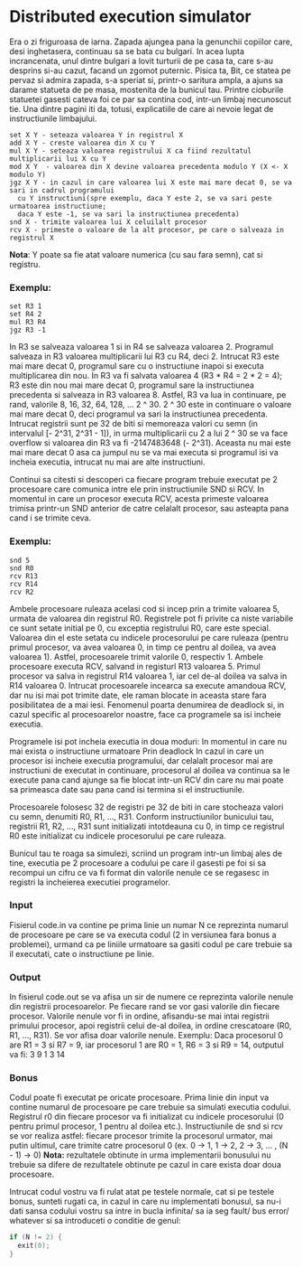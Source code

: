 # Distributed execution simulator

Era o zi friguroasa de iarna. Zapada ajungea pana la genunchii copiilor care, desi inghetasera, continuau sa se bata cu bulgari. In acea lupta incrancenata, unul dintre bulgari a lovit turturii de pe casa ta, care s-au desprins si-au cazut, facand un zgomot puternic. Pisica ta, Bit, ce statea pe pervaz si admira zapada, s-a speriat si, printr-o saritura ampla, a ajuns sa darame statueta de pe masa, mostenita de la bunicul tau. Printre cioburile statuetei gasesti cateva foi ce par sa contina cod, intr-un limbaj necunoscut tie. Una dintre pagini iti da, totusi, explicatiile de care ai nevoie legat de instructiunile limbajului. 

```
set X Y - seteaza valoarea Y in registrul X
add X Y - creste valoarea din X cu Y
mul X Y - seteaza valoarea registrului X ca fiind rezultatul multiplicarii lui X cu Y
mod X Y  - valoarea din X devine valoarea precedenta modulo Y (X <- X modulo Y)
jgz X Y - in cazul in care valoarea lui X este mai mare decat 0, se va sari in cadrul programului
  cu Y instructiuni(spre exemplu, daca Y este 2, se va sari peste urmatoarea instructiune; 
  daca Y este -1, se va sari la instructiunea precedenta)
snd X - trimite valoarea lui X celuilalt procesor
rcv X - primeste o valoare de la alt procesor, pe care o salveaza in registrul X
```
**Nota**: Y poate sa fie atat valoare numerica (cu sau fara semn), cat si registru.

### Exemplu:
```
set R3 1
set R4 2
mul R3 R4
jgz R3 -1
```
In R3 se salveaza valoarea 1 si in R4 se salveaza valoarea 2. Programul salveaza in R3 valoarea multiplicarii lui R3 cu R4, deci 2. Intrucat R3 este mai mare decat 0, programul sare cu o instructiune inapoi si executa multiplicarea din nou. In R3 va fi salvata valoarea 4 (R3 * R4 = 2 * 2 = 4); R3 este din nou mai mare decat 0, programul sare la instructiunea precedenta si salveaza in R3 valoarea 8. Astfel, R3 va lua in continuare, pe rand, valorile 8, 16, 32, 64, 128, … 2 ^ 30. 
2 ^ 30 este in continuare o valoare mai mare decat 0, deci programul va sari la instructiunea precedenta. Intrucat registrii sunt pe 32 de biti si memoreaza valori cu semn (in intervalul [- 2^31, 2^31 - 1]), in urma multiplicarii cu 2 a lui 2 ^ 30 se va face overflow si valoarea din R3 va fi -2147483648 (- 2^31). Aceasta nu mai este mai mare decat 0 asa ca jumpul nu se va mai executa si programul isi va incheia executia, intrucat nu mai are alte instructiuni.

Continui sa citesti si descoperi ca fiecare program trebuie executat pe 2 procesoare care comunica intre ele prin instructiunile SND si RCV. In momentul in care un procesor executa RCV, acesta primeste valoarea trimisa printr-un SND anterior de catre celalalt procesor, sau asteapta pana cand i se trimite ceva.

### Exemplu:
```
snd 5
snd R0
rcv R13
rcv R14
rcv R2
```
Ambele procesoare ruleaza acelasi cod si incep prin a trimite valoarea 5, urmata de valoarea din registrul R0. Registrele pot fi privite ca niste variabile ce sunt setate initial pe 0, cu exceptia registrului R0, care este special. Valoarea din el este setata cu indicele procesorului pe care ruleaza (pentru primul procesor, va avea valoarea 0, in timp ce pentru al doilea, va avea valoarea 1). Astfel, procesoarele trimit valorile 0, respectiv 1. 
Ambele procesoare executa RCV, salvand in registurl R13 valoarea 5. Primul procesor va salva in registrul R14 valoarea 1, iar cel de-al doilea va salva in R14 valoarea 0. Intrucat procesoarele incearca sa execute amandoua RCV, dar nu isi mai pot trimite date, ele raman blocate in aceasta stare fara posibilitatea de a mai iesi. Fenomenul poarta denumirea de deadlock si, in cazul specific al procesoarelor noastre, face ca programele sa isi incheie executia.

Programele isi pot incheia executia in doua moduri:
In momentul in care nu mai exista o instructiune urmatoare
Prin deadlock
In cazul in care un procesor isi incheie executia programului, dar celalalt procesor mai are instructiuni de executat in continuare, procesorul al doilea va continua sa le execute pana cand ajunge sa fie blocat intr-un RCV din care nu mai poate sa primeasca date sau pana cand isi termina si el instructiunile.

Procesoarele folosesc 32 de registri pe 32 de biti in care stocheaza valori cu semn, denumiti R0, R1, …, R31. Conform instructiunilor bunicului tau, registrii R1, R2, …, R31 sunt initializati intotdeauna cu 0, in timp ce registrul R0 este initializat cu indicele procesorului pe care ruleaza.

Bunicul tau te roaga sa simulezi, scriind un program intr-un limbaj ales de tine, executia pe 2 procesoare a codului pe care il gasesti pe foi si sa recompui un cifru ce va fi format din valorile nenule ce se regasesc in registri la incheierea executiei programelor.

### Input
Fisierul code.in va contine pe prima linie un numar N ce reprezinta numarul de procesoare pe care se va executa codul (2 in versiunea fara bonus a problemei), urmand ca pe liniile urmatoare sa gasiti codul pe care trebuie sa il executati, cate o instructiune pe linie.

### Output
In fisierul code.out se va afisa un sir de numere ce reprezinta valorile nenule din registrii procesoarelor. Pe fiecare rand se vor gasi valorile din fiecare procesor. Valorile nenule vor fi in ordine, afisandu-se mai intai registrii primului procesor, apoi registrii celui de-al doilea, in ordine crescatoare (R0, R1, …, R31). Se vor afisa doar valorile nenule.
Exemplu:
Daca procesorul 0 are R1 = 3 si R7 = 9, iar procesorul 1 are R0 = 1, R6 = 3 si R9 = 14, outputul va fi:
3 9
1 3 14

### Bonus
Codul poate fi executat pe oricate procesoare. Prima linie din input va contine numarul de procesoare pe care trebuie sa simulati executia codului.
Registrul r0 din fiecare procesor va fi initializat cu indicele procesorului (0 pentru primul procesor, 1 pentru al doilea etc.). Instructiunile de snd si rcv se vor realiza astfel:
fiecare procesor trimite la procesorul urmator, mai putin ultimul, care trimite catre procesorul 0 (ex. 0 -> 1, 1 -> 2, 2 -> 3, … , (N - 1) -> 0)
**Nota:** rezultatele obtinute in urma implementarii bonusului nu trebuie sa difere de rezultatele obtinute pe cazul in care exista doar doua procesoare.

Intrucat codul vostru va fi rulat atat pe testele normale, cat si pe testele bonus, sunteti rugati ca, in cazul in care nu implementati bonusul, sa nu-i dati sansa codului vostru sa intre in bucla infinita/ sa ia seg fault/ bus error/ whatever si sa introduceti o conditie de genul:
```c
if (N != 2) {
  exit(0);
}
``` 
